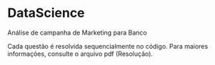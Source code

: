 # DataScience
Análise de campanha de Marketing para Banco

Cada questão é resolvida sequencialmente no código.
Para maiores informações, consulte o arquivo pdf (Resolução).
